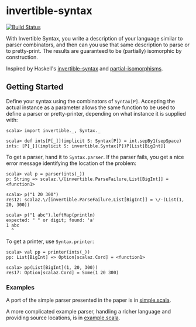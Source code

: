 # invertible-syntax

[![Build Status](https://travis-ci.org/mossprescott/invertible-syntax.svg)](https://travis-ci.org/mossprescott/invertible-syntax)

With Invertible Syntax, you write a description of your language similar to parser combinators, and then can you use that same description to parse or to pretty-print. The results are guaranteed to be (partially) isomorphic by construction.

Inspired by Haskell's [invertible-syntax](http://hackage.haskell.org/package/invertible-syntax) and [partial-isomorphisms](http://hackage.haskell.org/package/partial-isomorphisms).

## Getting Started

Define your syntax using the combinators of `Syntax[P]`. Accepting the actual instance as a parameter allows the same function to be used to define a parser or pretty-printer, depending on what instance it is supplied with:

```
scala> import invertible._, Syntax._

scala> def ints[P[_]](implicit S: Syntax[P]) = int.sepBy1(sepSpace)
ints: [P[_]](implicit S: invertible.Syntax[P])P[List[BigInt]]

```

To get a parser, hand it to `Syntax.parser`. If the parser fails, you get a nice error message identifying the location of the problem:

```
scala> val p = parser(ints(_))
p: String => scalaz.\/[invertible.ParseFailure,List[BigInt]] = <function1>

scala> p("1 20 300")
res12: scalaz.\/[invertible.ParseFailure,List[BigInt]] = \/-(List(1, 20, 300))

scala> p("1 abc").leftMap(println)
expected: " " or digit; found: 'a'
1 abc
  ^
```

To get a printer, use `Syntax.printer`:

```
scala> val pp = printer(ints(_))
pp: List[BigInt] => Option[scalaz.Cord] = <function1>

scala> pp(List[BigInt](1, 20, 300))
res17: Option[scalaz.Cord] = Some(1 20 300)
```

### Examples

A port of the simple parser presented in the paper is in [simple.scala](src/test/scala/invertible/simple.scala).

A more complicated example parser, handling a richer language and providing source locations, is in [example.scala](src/test/scala/invertible/example.scala).
